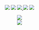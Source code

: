  <p align="center">
    <a href="https://discordapp.com/users/996023627105435658" target"blank_"><img src="https://img.shields.io/badge/Discord-111111?style=for-the-badge&logo=discord&logoColor=white" target="_blank"></a> 
    <a href="https://open.spotify.com/user/31kal6lb4azjvq5lgf7ffd3kkrqm?si=3243e13a9e764237" target"blank_"><img src="https://img.shields.io/badge/Spotify%20-111111.svg?&style=for-the-badge&logo=spotify&logoColor=white"></a>
    <a href="https://www.youtube.com/channel/UCPS_doDHs3FuLrJtd5jTXPg" target"blank_"><img src="https://img.shields.io/badge/YouTube-111111?style=for-the-badge&logo=youtube&logoColor=white" target="_blank">
    <a href="https://twitter.com/tokyo2discord" target"blank_"><img src="https://img.shields.io/badge/Twitter%20-111111.svg?&style=for-the-badge&logo=twitter&logoColor=white"></a>
    <a href="https://github.com/Us3rload" target"blank_"><img src="https://img.shields.io/badge/GitHub%20-111111.svg?&style=for-the-badge&logo=github&logoColor=white"></a>
</p>


  <div align="center">
  <a href="https://discord.com/users/596755457746665505" target="_blank">
  <img src="https://lanyard-profile-readme.vercel.app/api/996023627105435658?bg=111111"> 
</a>
   </div>

   <div align="center">
     <a href="https://github.com/Us3rload/"></a>
        <img src="https://github-readme-streak-stats.herokuapp.com?user=Us3rload&hide_border=true&background=111111&currStreakLabel=FFFFFF&sideLabels=FFFFFF&currStreakNum=FFFFFF&dates=FFFFFF&sideNums=FFFFFF&fire=FFFFFF&ring=FFFFFF&stroke=FFFFFFFF)](https://git.io/streak-stats" />
  </div>
